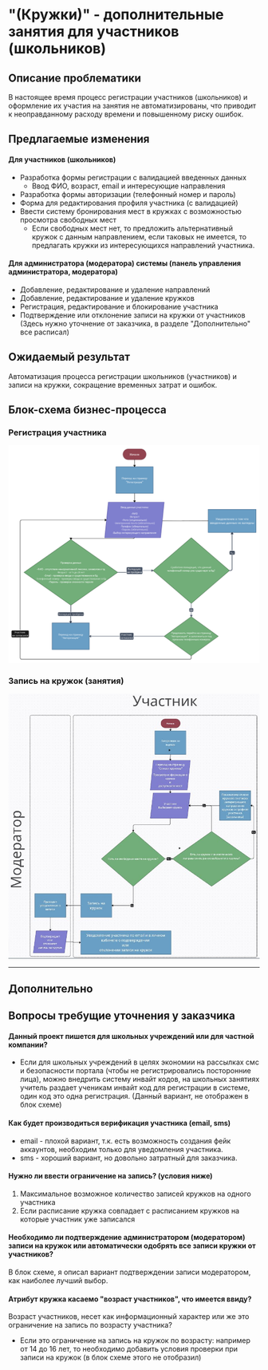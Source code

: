 # "(Кружки)" - дополнительные занятия для участников (школьников)

## Описание проблематики

В настоящее время процесс регистрации участников (школьников) и оформление их участия на занятия не автоматизированы, что приводит к неоправданному расходу времени и повышенному риску ошибок.


## Предлагаемые изменения

#### Для участников (школьников)
  - Разработка формы регистрации с валидацией введенных данных
    - Ввод ФИО, возраст, email и интересующие направления
  - Разработка формы авторизации (телефонный номер и пароль)
  - Форма для редактирования профиля участника (с валидацией)
  - Ввести систему бронирования мест в кружках с возможностью просмотра свободных мест
    - Если свободных мест нет, то предложить альтернативный кружок с данным направлением, если таковых не имеется, то предлагать кружки из интересующихся направлений участника.


#### Для администратора (модератора) системы (панель управления администратора, модератора)
  - Добавление, редактирование и удаление направлений
  - Добавление, редактирование и удаление кружков
  - Регистрация, редактирование и блокирование участника
  - Подтверждение или отклонение записи на кружки от участников (Здесь нужно уточнение от заказчика, в разделе "Дополнительно" все расписал)

## Ожидаемый результат

Автоматизация процесса регистрации школьников (участников) и записи на кружки, сокращение временных затрат и ошибок.

## Блок-схема бизнес-процесса

### Регистрация участника
![Регистрация участника](https://github.com/BadmaevDanzan/task-1/blob/main/images/1.JPG)


### Запись на кружок (занятия)
![Регистрация участника](https://github.com/BadmaevDanzan/task-1/blob/main/images/2.JPG)


---

## Дополнительно
## Вопросы требущие уточнения у заказчика

#### **Данный проект пишется для школьных учреждений или для частной компании?**

- Если для школьных учреждений в целях экономии на рассылках смс и безопасности портала (чтобы не регистрировались посторонние лица), можно внедрить систему инвайт кодов, на школьных занятиях учитель раздает ученикам инвайт код для регистрации в системе, один код это одна регистрация. (Данный вариант, не отображен в блок схеме)

#### **Как будет производиться верификация участника (email, sms)**
  - email - плохой вариант, т.к. есть возможность создания фейк аккаунтов, необходим только для уведомления участника.
  - sms - хороший вариант, но довольно затратный для заказчика.



#### **Нужно ли ввести ограничение на запись? (условия ниже)**
  1. Максимальное возможное количество записей кружков на одного участника
  2. Если расписание кружка совпадает с расписанием кружков на которые участник уже записался


#### **Необходимо ли подтверждение администратором (модератором) записи на кружок или автоматически одобрять все записи кружки от участников?**

В блок схеме, я описал вариант подтверждении записи модератором, как наиболее лучший выбор.

#### **Атрибут кружка касаемо "возраст участников", что имеется ввиду?**

Возраст участников, несет как информационный характер или же это ограничение на запись по возрасту участника?

  - Если это ограничение на запись на кружок по возрасту: например от 14 до 16 лет, то необходимо добавить условия проверки при записи на кружок (в блок схеме этого не отобразил)
